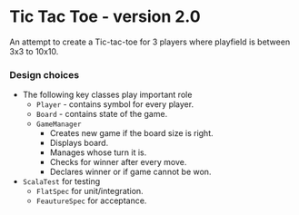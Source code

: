# Tic Tac Toe - version 2.0

An attempt to create a Tic-tac-toe for 3 players where playfield is between 3x3 to 10x10.


### Design choices
* The following key classes play important role
    * `Player` - contains symbol for every player.
    * `Board` - contains state of the game.
    * `GameManager`
        - Creates new game if the board size is right.
        - Displays board.
        - Manages whose turn it is.
        - Checks for winner after every move.
        - Declares winner or if game cannot be won.
* `ScalaTest` for testing
    - `FlatSpec` for unit/integration.
    - `FeautureSpec` for acceptance.